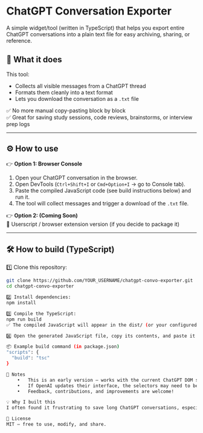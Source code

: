 # ChatGPT Conversation Exporter

A simple widget/tool (written in TypeScript) that helps you export entire ChatGPT conversations into a plain text file for easy archiving, sharing, or reference.

## 🚀 What it does

This tool:

- Collects all visible messages from a ChatGPT thread
- Formats them cleanly into a text format
- Lets you download the conversation as a `.txt` file

✅ No more manual copy-pasting block by block  
✅ Great for saving study sessions, code reviews, brainstorms, or interview prep logs

---

## ⚙️ How to use

👉 **Option 1: Browser Console**

1. Open your ChatGPT conversation in the browser.
2. Open DevTools (`Ctrl+Shift+I` or `Cmd+Option+I` → go to Console tab).
3. Paste the compiled JavaScript code (see build instructions below) and run it.
4. The tool will collect messages and trigger a download of the `.txt` file.

👉 **Option 2: (Coming Soon)**  
📌 Userscript / browser extension version (if you decide to package it)

---

## 🛠 How to build (TypeScript)

1️⃣ Clone this repository:

```bash
git clone https://github.com/YOUR_USERNAME/chatgpt-convo-exporter.git
cd chatgpt-convo-exporter

2️⃣ Install dependencies:
npm install

3️⃣ Compile the TypeScript:
npm run build
✅ The compiled JavaScript will appear in the dist/ (or your configured output) folder.

4️⃣ Open the generated JavaScript file, copy its contents, and paste it into your browser console to use.

📦 Example build command (in package.json)
"scripts": {
  "build": "tsc"
}

📝 Notes
	•	This is an early version — works with the current ChatGPT DOM structure as of June 2025.
	•	If OpenAI updates their interface, the selectors may need to be updated.
	•	Feedback, contributions, and improvements are welcome!

💡 Why I built this
I often found it frustrating to save long ChatGPT conversations, especially when the UI made copying tricky. This tool solves that pain point for myself and others who want to archive or review their AI interactions.

📄 License
MIT — free to use, modify, and share.
```
